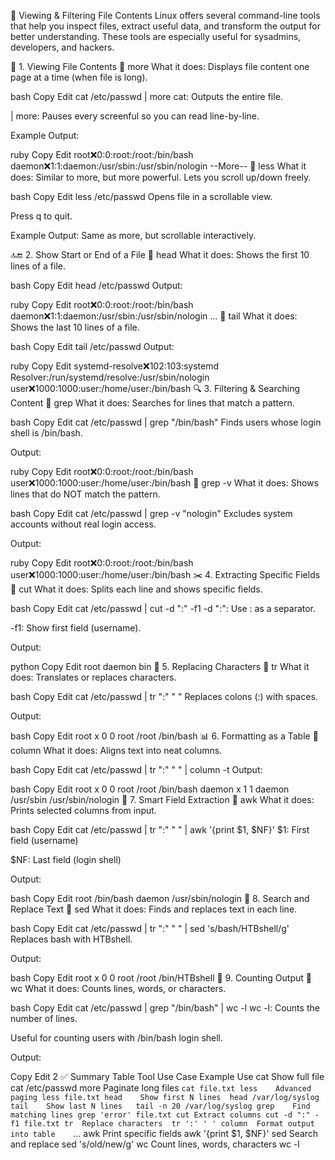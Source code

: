 📂  Viewing & Filtering File Contents
Linux offers several command-line tools that help you inspect files, extract useful data, and transform the output for better understanding. These tools are especially useful for sysadmins, developers, and hackers.

📄 1. Viewing File Contents
🔹 more
What it does: Displays file content one page at a time (when file is long).

bash
Copy
Edit
cat /etc/passwd | more
cat: Outputs the entire file.

| more: Pauses every screenful so you can read line-by-line.

Example Output:

ruby
Copy
Edit
root:x:0:0:root:/root:/bin/bash
daemon:x:1:1:daemon:/usr/sbin:/usr/sbin/nologin
--More--
🔹 less
What it does: Similar to more, but more powerful. Lets you scroll up/down freely.

bash
Copy
Edit
less /etc/passwd
Opens file in a scrollable view.

Press q to quit.

Example Output: Same as more, but scrollable interactively.

🔝🔚 2. Show Start or End of a File
🔹 head
What it does: Shows the first 10 lines of a file.

bash
Copy
Edit
head /etc/passwd
Output:

ruby
Copy
Edit
root:x:0:0:root:/root:/bin/bash
daemon:x:1:1:daemon:/usr/sbin:/usr/sbin/nologin
...
🔹 tail
What it does: Shows the last 10 lines of a file.

bash
Copy
Edit
tail /etc/passwd
Output:

ruby
Copy
Edit
systemd-resolve:x:102:103:systemd Resolver:/run/systemd/resolve:/usr/sbin/nologin
user:x:1000:1000:user:/home/user:/bin/bash
🔍 3. Filtering & Searching Content
🔹 grep
What it does: Searches for lines that match a pattern.

bash
Copy
Edit
cat /etc/passwd | grep "/bin/bash"
Finds users whose login shell is /bin/bash.

Output:

ruby
Copy
Edit
root:x:0:0:root:/root:/bin/bash
user:x:1000:1000:user:/home/user:/bin/bash
🔹 grep -v
What it does: Shows lines that do NOT match the pattern.

bash
Copy
Edit
cat /etc/passwd | grep -v "nologin"
Excludes system accounts without real login access.

Output:

ruby
Copy
Edit
root:x:0:0:root:/root:/bin/bash
user:x:1000:1000:user:/home/user:/bin/bash
✂️ 4. Extracting Specific Fields
🔹 cut
What it does: Splits each line and shows specific fields.

bash
Copy
Edit
cat /etc/passwd | cut -d ":" -f1
-d ":": Use : as a separator.

-f1: Show first field (username).

Output:

python
Copy
Edit
root
daemon
bin
🔁 5. Replacing Characters
🔹 tr
What it does: Translates or replaces characters.

bash
Copy
Edit
cat /etc/passwd | tr ":" " "
Replaces colons (:) with spaces.

Output:

bash
Copy
Edit
root x 0 0 root /root /bin/bash
📊 6. Formatting as a Table
🔹 column
What it does: Aligns text into neat columns.

bash
Copy
Edit
cat /etc/passwd | tr ":" " " | column -t
Output:

bash
Copy
Edit
root   x  0    0    root   /root           /bin/bash
daemon x  1    1    daemon /usr/sbin       /usr/sbin/nologin
🧠 7. Smart Field Extraction
🔹 awk
What it does: Prints selected columns from input.

bash
Copy
Edit
cat /etc/passwd | tr ":" " " | awk '{print $1, $NF}'
$1: First field (username)

$NF: Last field (login shell)

Output:

bash
Copy
Edit
root /bin/bash
daemon /usr/sbin/nologin
🧪 8. Search and Replace Text
🔹 sed
What it does: Finds and replaces text in each line.

bash
Copy
Edit
cat /etc/passwd | tr ":" " " | sed 's/bash/HTBshell/g'
Replaces bash with HTBshell.

Output:

bash
Copy
Edit
root x 0 0 root /root /bin/HTBshell
🔢 9. Counting Output
🔹 wc
What it does: Counts lines, words, or characters.

bash
Copy
Edit
cat /etc/passwd | grep "/bin/bash" | wc -l
wc -l: Counts the number of lines.

Useful for counting users with /bin/bash login shell.

Output:

Copy
Edit
2
✅ Summary Table
Tool	Use Case	Example Use
cat	Show full file	cat /etc/passwd
more	Paginate long files	`cat file.txt
less	Advanced paging	less file.txt
head	Show first N lines	head /var/log/syslog
tail	Show last N lines	tail -n 20 /var/log/syslog
grep	Find matching lines	grep 'error' file.txt
cut	Extract columns	cut -d ":" -f1 file.txt
tr	Replace characters	tr ':' ' '
column	Format output into table	`...
awk	Print specific fields	awk '{print $1, $NF}'
sed	Search and replace	sed 's/old/new/g'
wc	Count lines, words, characters	wc -l

